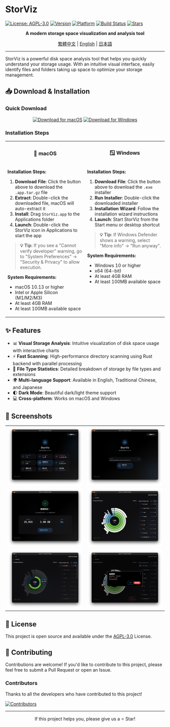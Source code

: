 # StorViz

[![License: AGPL-3.0](https://img.shields.io/badge/License-AGPL--3.0-blue.svg)](https://opensource.org/licenses/AGPL-3.0)
[![Version](https://img.shields.io/badge/version-1.0.0--rc.3-green.svg)](https://github.com/ExpTechTW/StorViz/releases)
[![Platform](https://img.shields.io/badge/platform-macOS%20%7C%20Windows-lightgrey.svg)](https://github.com/ExpTechTW/StorViz/releases)
[![Build Status](https://github.com/ExpTechTW/StorViz/workflows/CI%20Build%20Check/badge.svg)](https://github.com/ExpTechTW/StorViz/actions)
[![Stars](https://img.shields.io/github/stars/ExpTechTW/StorViz?style=social)](https://github.com/ExpTechTW/StorViz)

<p align="center">
  <strong>A modern storage space visualization and analysis tool</strong>
</p>

<p align="center">
  <a href="README.md">繁體中文</a> | <a href="README.en.md">English</a> | <a href="README.ja.md">日本語</a>
</p>

---

StorViz is a powerful disk space analysis tool that helps you quickly understand your storage usage. With an intuitive visual interface, easily identify files and folders taking up space to optimize your storage management.

## 📥 Download & Installation

### Quick Download

<div align="center">

[![Download for macOS](https://img.shields.io/badge/Download-macOS-black?style=for-the-badge&logo=apple)](https://github.com/ExpTechTW/StorViz/releases/latest/download/StorViz_universal.app.tar.gz)
[![Download for Windows](https://img.shields.io/badge/Download-Windows-blue?style=for-the-badge&logo=windows)](https://github.com/ExpTechTW/StorViz/releases/latest/download/StorViz_1.0.0-rc.3_x64-setup.exe)

</div>

### Installation Steps

<table>
<tr>
<td width="50%" align="center">

### 🍎 macOS

</td>
<td width="50%" align="center">

### 🪟 Windows

</td>
</tr>
<tr>
<td width="50%" valign="top">

**Installation Steps:**

1. **Download File**: Click the button above to download the `.app.tar.gz` file
2. **Extract**: Double-click the downloaded file, macOS will auto-extract it
3. **Install**: Drag `StorViz.app` to the Applications folder
4. **Launch**: Double-click the StorViz icon in Applications to start the app

> **💡 Tip**: If you see a "Cannot verify developer" warning, go to "System Preferences" → "Security & Privacy" to allow execution.

**System Requirements:**
- macOS 10.13 or higher
- Intel or Apple Silicon (M1/M2/M3)
- At least 4GB RAM
- At least 100MB available space

</td>
<td width="50%" valign="top">

**Installation Steps:**

1. **Download File**: Click the button above to download the `.exe` installer
2. **Run Installer**: Double-click the downloaded installer
3. **Installation Wizard**: Follow the installation wizard instructions
4. **Launch**: Start StorViz from the Start menu or desktop shortcut

> **💡 Tip**: If Windows Defender shows a warning, select "More info" → "Run anyway".

**System Requirements:**
- Windows 10 or higher
- x64 (64-bit)
- At least 4GB RAM
- At least 100MB available space

</td>
</tr>
</table>

## ✨ Features

- 📊 **Visual Storage Analysis**: Intuitive visualization of disk space usage with interactive charts
- ⚡ **Fast Scanning**: High-performance directory scanning using Rust backend with parallel processing
- 📁 **File Type Statistics**: Detailed breakdown of storage by file types and extensions
- 🌍 **Multi-language Support**: Available in English, Traditional Chinese, and Japanese
- 🌓 **Dark Mode**: Beautiful dark/light theme support
- 💻 **Cross-platform**: Works on macOS and Windows

## 📸 Screenshots

<div align="center">

<table>
  <tr>
    <td width="50%">
      <img src="images/zh/image1.png" alt="Main Interface" />
    </td>
    <td width="50%">
      <img src="images/zh/image2.png" alt="File Type Statistics" />
    </td>
  </tr>
  <tr>
    <td width="50%">
      <img src="images/zh/image3.png" alt="Directory Structure" />
    </td>
    <td width="50%">
      <img src="images/zh/image4.png" alt="Dark Mode" />
    </td>
  </tr>
  <tr>
    <td width="50%">
      <img src="images/zh/image5.png" alt="Multi-language Support" />
    </td>
    <td width="50%">
      <img src="images/zh/image6.png" alt="Advanced Analysis" />
    </td>
  </tr>
</table>

</div>

## 📄 License

This project is open source and available under the [AGPL-3.0](LICENSE) License.

## 🤝 Contributing

Contributions are welcome! If you'd like to contribute to this project, please feel free to submit a Pull Request or open an Issue.

### Contributors

Thanks to all the developers who have contributed to this project!

<a href="https://github.com/exptechtw/StorViz/graphs/contributors">
  <img src="https://contrib.rocks/image?repo=exptechtw/StorViz" alt="Contributors" />
</a>

---

<p align="center">
  If this project helps you, please give us a ⭐️ Star!
</p>
